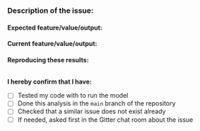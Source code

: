 ### Description of the issue:
<!-- Try to be as clear as possible: is it something wrong/missing in the model, or is it an improvement suggestion? -->

#### Expected feature/value/output:
<!-- Please describe how the reaction/metabolite/gene/simulation result should like. It is helpful if literature can be referenced. -->

#### Current feature/value/output:
<!-- How the reaction/metabolite/gene/simulation actually looks in the `main` branch. -->

#### Reproducing these results:
<!-- Please attach any code used below (if it's python code replace the keyword "matlab" with "python". -->

```matlab

```

**I hereby confirm that I have:**
<!-- Note: replace [ ] with [X] to check the box. -->

- [ ] Tested my code with to run the model
- [ ] Done this analysis in the `main` branch of the repository
- [ ] Checked that a similar issue does not exist already
- [ ] If needed, asked first in the Gitter chat room about the issue
